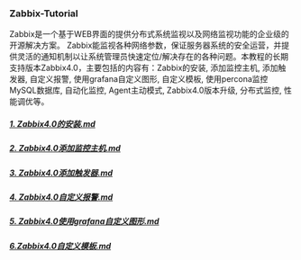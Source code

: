 ### Zabbix-Tutorial
Zabbix是一个基于WEB界面的提供分布式系统监视以及网络监视功能的企业级的开源解决方案。 Zabbix能监视各种网络参数，保证服务器系统的安全运营，并提供灵活的通知机制以让系统管理员快速定位/解决存在的各种问题。本教程的长期支持版本Zabbix4.0，主要包括的内容有：Zabbix的安装, 添加监控主机, 添加触发器, 自定义报警, 使用grafana自定义图形, 自定义模板, 使用percona监控MySQL数据库, 自动化监控, Agent主动模式, Zabbix4.0版本升级, 分布式监控, 性能调优等。
##### [1. Zabbix4.0的安装.md](https://github.com/ThanlonSmith/Zabbix-Tutorial/blob/master/1.Zabbix4.0%E7%9A%84%E5%AE%89%E8%A3%85.md)
##### [2. Zabbix4.0添加监控主机.md](https://github.com/ThanlonSmith/Zabbix-Tutorial/blob/master/2.Zabbix4.0%E6%B7%BB%E5%8A%A0%E7%9B%91%E6%8E%A7%E4%B8%BB%E6%9C%BA.md)
##### [3. Zabbix4.0添加触发器.md](https://github.com/ThanlonSmith/Zabbix-Tutorial/blob/master/3.Zabbix4.0%E6%B7%BB%E5%8A%A0%E8%A7%A6%E5%8F%91%E5%99%A8.md)
##### [4. Zabbix4.0自定义报警.md](https://github.com/ThanlonSmith/Zabbix-Tutorial/blob/master/4.Zabbix4.0%E8%87%AA%E5%AE%9A%E4%B9%89%E6%8A%A5%E8%AD%A6.md)
##### [5. Zabbix4.0使用grafana自定义图形.md](https://github.com/ThanlonSmith/Zabbix-Tutorial/blob/master/5.Zabbix4.0%E4%BD%BF%E7%94%A8grafana%E8%87%AA%E5%AE%9A%E4%B9%89%E5%9B%BE%E5%BD%A2.md)
##### [6.Zabbix4.0自定义模板.md](https://github.com/ThanlonSmith/Zabbix-Tutorial/blob/master/6.Zabbix4.0%E8%87%AA%E5%AE%9A%E4%B9%89%E6%A8%A1%E6%9D%BF.md)
